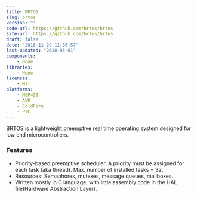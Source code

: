 ```yaml
---
title: BRTOS
slug: brtos
version: ""
code-url: https://github.com/brtos/brtos
site-url: https://github.com/brtos/brtos
draft: false
date: "2016-11-29 11:36:57"
last-updated: "2018-03-01"
components:
    - None
libraries:
    - None
licenses:
    - MIT
platforms:
    - MSP430
    - AVR
    - ColdFire
    - PIC
---
```






BRTOS is a lightweight preemptive real time operating system designed for low end microcontrollers.

<!--more-->

### Features
- Priority-based preemptive scheduler. A priority must be assigned for each task (aka thread). Max. number of installed tasks = 32.
- Resources: Semaphores, mutexes, message queues, mailboxes.
- Written mostly in C language, with little assembly code in the HAL file(Hardware Abstraction Layer).


